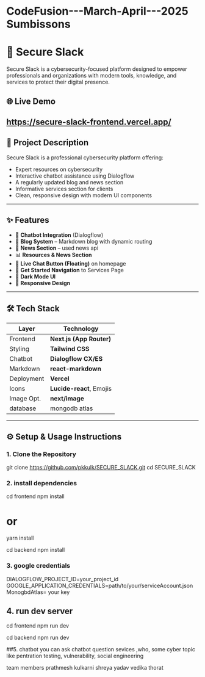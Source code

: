 # CodeFusion---March-April---2025 Sumbissons
# 🚀 Secure Slack

Secure Slack is a cybersecurity-focused platform designed to empower professionals and organizations with modern tools, knowledge, and services to protect their digital presence.

## 🌐 Live Demo
https://secure-slack-frontend.vercel.app/
---

## 📌 Project Description

Secure Slack is a professional cybersecurity platform offering:
- Expert resources on cybersecurity
- Interactive chatbot assistance using Dialogflow
- A regularly updated blog and news section
- Informative services section for clients
- Clean, responsive design with modern UI components

---

## ✨ Features

- 🔐 **Chatbot Integration** (Dialogflow)
- 📰 **Blog System** – Markdown blog with dynamic routing
- 🧠 **News Section** – used news api 
- 📊 **Resources & News Section**
- 💬 **Live Chat Button (Floating)** on homepage
- 🚀 **Get Started Navigation** to Services Page
- 🌙 **Dark Mode UI**
- 📱 **Responsive Design**

---

## 🛠️ Tech Stack

| Layer       | Technology                 |
|-------------|-----------------------------|
| Frontend    | **Next.js (App Router)**    |
| Styling     | **Tailwind CSS**            |
| Chatbot     | **Dialogflow CX/ES**        |
| Markdown    | **react-markdown**          |
| Deployment  | **Vercel**   |
| Icons       | **Lucide-react**, Emojis    |
| Image Opt.  | **next/image**              |
| database    |  mongodb atlas               |
---

## ⚙️ Setup & Usage Instructions

### 1. Clone the Repository
git clone https://github.com/pkkulk/SECURE_SLACK.git
cd SECURE_SLACK


### 2. install dependencies
cd frontend
npm install
# or
yarn install

cd backend 
npm install


### 3. google credentials
DIALOGFLOW_PROJECT_ID=your_project_id
GOOGLE_APPLICATION_CREDENTIALS=path/to/your/serviceAccount.json
MonogbdAtlas= your key

## 4. run dev server 
cd frontend 
npm run dev

cd backend 
npm run dev

##5. chatbot 
you can ask chatbot question sevices ,who,
some cyber topic like pentration testing, vulnerability, social engineering 

team members
prathmesh kulkarni
shreya yadav
vedika thorat
